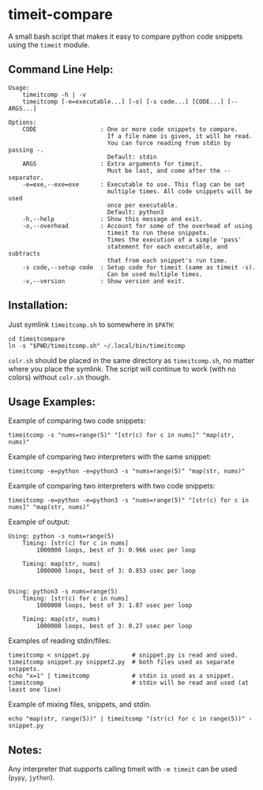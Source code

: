 timeit-compare
==============

A small bash script that makes it easy to compare python code snippets using
the `timeit` module.

Command Line Help:
------------------
```
Usage:
    timeitcomp -h | -v
    timeitcomp [-e=executable...] [-o] [-s code...] [CODE...] [-- ARGS...]

Options:
    CODE                  : One or more code snippets to compare.
                            If a file name is given, it will be read.
                            You can force reading from stdin by passing -.
                            Default: stdin
    ARGS                  : Extra arguments for timeit.
                            Must be last, and come after the -- separator.
    -e=exe,--exe=exe      : Executable to use. This flag can be set
                            multiple times. All code snippets will be used
                            once per executable.
                            Default: python3
    -h,--help             : Show this message and exit.
    -o,--overhead         : Account for some of the overhead of using
                            timeit to run these snippets.
                            Times the execution of a simple 'pass'
                            statement for each executable, and subtracts
                            that from each snippet's run time.
    -s code,--setup code  : Setup code for timeit (same as timeit -s).
                            Can be used multiple times.
    -v,--version          : Show version and exit.
```

Installation:
-------------

Just symlink `timeitcomp.sh` to somewhere in `$PATH`:
```
cd timeitcompare
ln -s "$PWD/timeitcomp.sh" ~/.local/bin/timeitcomp
```

`colr.sh` should be placed in the same directory as `timeitcomp.sh`, no matter
where you place the symlink. The script will continue to work
(with no colors) without `colr.sh` though.


Usage Examples:
---------------

Example of comparing two code snippets:
```
timeitcomp -s "nums=range(5)" "[str(c) for c in nums]" "map(str, nums)"
```

Example of comparing two interpreters with the same snippet:
```
timeitcomp -e=python -e=python3 -s "nums=range(5)" "map(str, nums)"
```

Example of comparing two interpreters with two code snippets:
```
timeitcomp -e=python -e=python3 -s "nums=range(5)" "[str(c) for c in nums]" "map(str, nums)"
```

Example of output:
```
Using: python -s nums=range(5)
    Timing: [str(c) for c in nums]
        1000000 loops, best of 3: 0.966 usec per loop

    Timing: map(str, nums)
        1000000 loops, best of 3: 0.853 usec per loop


Using: python3 -s nums=range(5)
    Timing: [str(c) for c in nums]
        1000000 loops, best of 3: 1.87 usec per loop

    Timing: map(str, nums)
        1000000 loops, best of 3: 0.27 usec per loop

```

Examples of reading stdin/files:
```
timeitcomp < snippet.py            # snippet.py is read and used.
timeitcomp snippet.py snippet2.py  # both files used as separate snippets.
echo "x=1" | timeitcomp            # stdin is used as a snippet.
timeitcomp                         # stdin will be read and used (at least one line)
```

Example of mixing files, snippets, and stdin.
```
echo "map(str, range(5))" | timeitcomp "(str(c) for c in range(5))" - snippet.py
```

Notes:
------

Any interpreter that supports calling timeit with `-m timeit` can be used
(`pypy`, `jython`).

